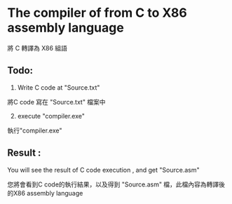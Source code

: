 # The compiler of from C to X86 assembly language 
將 C 轉譯為 X86 組語

## Todo:
1. Write C code at "Source.txt"

  將C code 寫在 "Source.txt" 檔案中

2. execute "compiler.exe"

  執行"compiler.exe"

## Result : 
You will see the result of C code execution , and get "Source.asm" 
 
您將會看到C code的執行結果，以及得到 "Source.asm" 檔，此檔內容為轉譯後的X86 assembly language 
